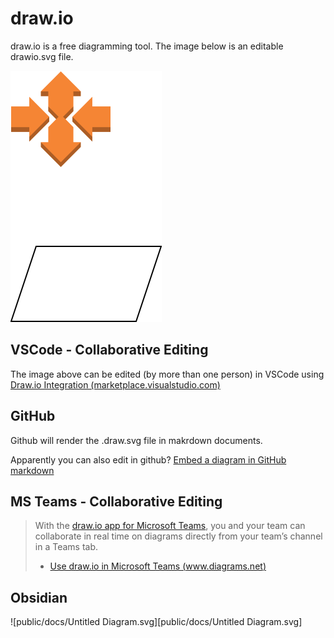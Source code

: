 # draw.io

draw.io is a free diagramming tool.  The image below is an editable drawio.svg file.

![example.drawio](assets/example.drawio.svg)

## VSCode - Collaborative Editing

The image above can be edited (by more than one person) in VSCode using [Draw.io Integration (marketplace.visualstudio.com)](https://marketplace.visualstudio.com/items?itemName=hediet.vscode-drawio)

## GitHub

Github will render the .draw.svg file in makrdown documents.

Apparently you can also edit in github? [Embed a diagram in GitHub markdown](https://drawio.freshdesk.com/support/solutions/articles/16000042371-embed-a-diagram-in-github-markdown)

## MS Teams - Collaborative Editing

> With the [draw.io app for Microsoft Teams](https://appsource.microsoft.com/product/office/WA200003444), you and your team can collaborate in real time on diagrams directly from your team’s channel in a Teams tab.
> 
> - [Use draw.io in Microsoft Teams (www.diagrams.net)](https://www.diagrams.net/doc/faq/microsoft-teams-diagrams)

## Obsidian

![public/docs/Untitled Diagram.svg][public/docs/Untitled Diagram.svg]

